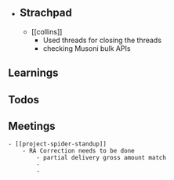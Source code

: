 - ## Strachpad
	- [[collins]]
		- Used threads for closing the threads
		- checking Musoni bulk APIs
## Learnings
## Todos
## Meetings
	- [[project-spider-standup]]
		- RA Correction needs to be done
			- partial delivery gross amount match
			-
			-
